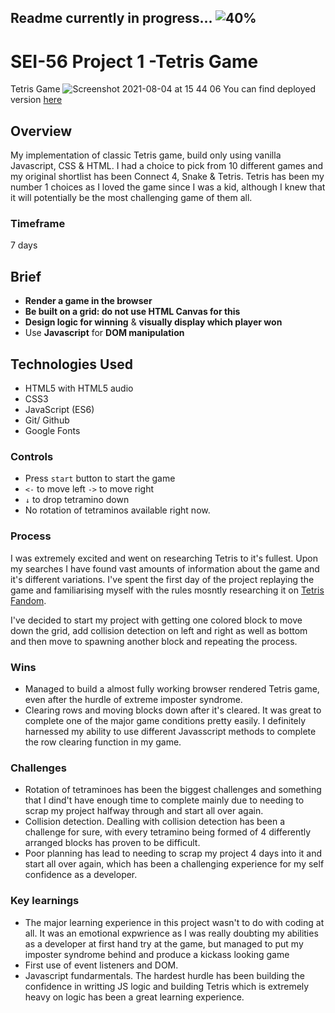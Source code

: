 ## Readme currently in progress... ![40%](https://progress-bar.dev/40)

# SEI-56 Project 1 -Tetris Game
Tetris Game
![Screenshot 2021-08-04 at 15 44 06](https://user-images.githubusercontent.com/81913593/128994778-b15a9d53-b31b-4b1c-9474-919a13d5c3e4.png)
You can find deployed version [here](https://inetabliu.github.io/sei-project-1/)

## Overview

My implementation of classic Tetris game, build only using vanilla Javascript, CSS & HTML. I had a choice to pick from 10 different games and my original shortlist has been Connect 4, Snake & Tetris. Tetris has been my number 1 choices as I loved the game since I was a kid, although I knew that it will potentially be the most challenging game of them all.

### Timeframe 
7 days

## Brief
* **Render a game in the browser**
* **Be built on a grid: do not use HTML Canvas for this**
* **Design logic for winning** & **visually display which player won**
* Use **Javascript** for **DOM manipulation**

## Technologies Used
+ HTML5 with HTML5 audio
+ CSS3
+ JavaScript (ES6)
+ Git/ Github
+ Google Fonts

### Controls
+ Press ``start`` button to start the game
+ ``<-`` to move left ``->`` to move right
+ ``↓`` to drop tetramino down
+ No rotation of tetraminos available right now.

### Process 

 I was extremely excited and went on researching Tetris to it's fullest. Upon my searches I have found vast amounts of information about the game and it's different variations. I've spent the first day of the project replaying the game and familiarising myself with the rules mosntly researching it on [Tetris Fandom](https://tetris.fandom.com/wiki/Tetris_Wiki).
 
 I've decided to start my project with getting one colored block to move down the grid, add collision detection on left and right as well as bottom and then move to spawning another block and repeating the process. 
 
 
 ### Wins
 + Managed to build a almost fully working browser rendered Tetris game, even after the hurdle of extreme imposter syndrome.
 + Clearing rows and moving blocks down after it's cleared. It was great to complete one of the major game conditions pretty easily. I definitely harnessed my ability to use different Javasscript methods to complete the row clearing function in my game.
 
 ### Challenges
 + Rotation of tetraminoes has been the biggest challenges and something that I dind't have enough time to complete mainly due to needing to scrap my project halfway through and start all over again.
 + Collision detection. Dealling with collision detection has been a challenge for sure, with every tetramino being formed of 4 differently arranged blocks has proven to be difficult.
 + Poor planning has lead to needing to scrap my project 4 days into it and start all over again, which has been a challenging experience for my self confidence as a developer.
 
 
 ### Key learnings
 + The major learning experience in this project wasn't to do with coding at all. It was an emotional expwrience as I was really doubting my abilities as a developer at first hand try at the game, but managed to put my imposter syndrome behind and produce a kickass looking game
 + First use of event listeners and DOM.
 + Javascript fundarmentals. The hardest hurdle has been building the confidence in writting JS logic and building Tetris which is extremely heavy on logic has been a great learning experience.





